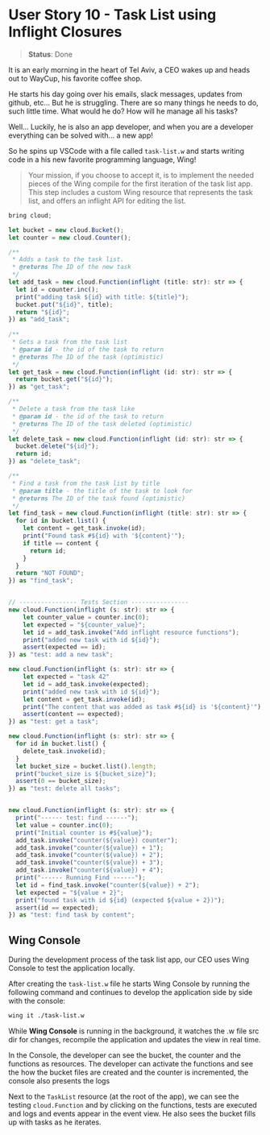 # User Story 10 - Task List using Inflight Closures

> **Status**: Done

It is an early morning in the heart of Tel Aviv, a CEO wakes up and heads out to WayCup, his favorite coffee shop.

He starts his day going over his emails, slack messages, updates from github, etc... But he is struggling. There are
so many things he needs to do, such little time. What would he do? How will he manage all his tasks?

Well... Luckily, he is also an app developer, and when you are a developer everything can be solved with... a new app!

So he spins up VSCode with a file called `task-list.w` and starts writing code in a his new favorite
programming language, Wing!

> Your mission, if you choose to accept it, is to implement the needed pieces of the Wing compile
> for the first iteration of the task list app. This step includes a custom Wing resource that
> represents the task list, and offers an inflight API for editing the list.

```js
bring cloud;

let bucket = new cloud.Bucket();
let counter = new cloud.Counter();

/**
 * Adds a task to the task list.
 * @returns The ID of the new task
 */
let add_task = new cloud.Function(inflight (title: str): str => {
  let id = counter.inc();
  print("adding task ${id} with title: ${title}");
  bucket.put("${id}", title);
  return "${id}";
}) as "add_task";
  
/**
 * Gets a task from the task list 
 * @param id - the id of the task to return
 * @returns The ID of the task (optimistic)
 */
let get_task = new cloud.Function(inflight (id: str): str => {
  return bucket.get("${id}");
}) as "get_task";

/**
 * Delete a task from the task like
 * @param id - the id of the task to return
 * @returns The ID of the task deleted (optimistic)
 */
let delete_task = new cloud.Function(inflight (id: str): str => {
  bucket.delete("${id}");
  return id;
}) as "delete_task";

/**
 * Find a task from the task list by title
 * @param title - the title of the task to look for
 * @returns The ID of the task found (optimistic)
 */
let find_task = new cloud.Function(inflight (title: str): str => {
  for id in bucket.list() {
    let content = get_task.invoke(id);
    print("Found task #${id} with '${content}'");
    if title == content {
      return id;
    }
  }
  return "NOT FOUND";
}) as "find_task";


// ---------------- Tests Section ---------------- 
new cloud.Function(inflight (s: str): str => {
    let counter_value = counter.inc(0);
    let expected = "${counter_value}";
    let id = add_task.invoke("Add inflight resource functions");
    print("added new task with id ${id}");
    assert(expected == id);
}) as "test: add a new task";

new cloud.Function(inflight (s: str): str => {
    let expected = "task 42"
    let id = add_task.invoke(expected);
    print("added new task with id ${id}");
    let content = get_task.invoke(id);
    print("The content that was added as task #${id} is '${content}'");
    assert(content == expected);
}) as "test: get a task";

new cloud.Function(inflight (s: str): str => {
  for id in bucket.list() {
    delete_task.invoke(id); 
  }
  let bucket_size = bucket.list().length;
  print("bucket_size is ${bucket_size}");
  assert(0 == bucket_size);
}) as "test: delete all tasks";


new cloud.Function(inflight (s: str): str => {
  print("------ test: find ------");
  let value = counter.inc(0);
  print("Initial counter is #${value}");
  add_task.invoke("counter(${value}) counter"); 
  add_task.invoke("counter(${value}) + 1");
  add_task.invoke("counter(${value}) + 2");
  add_task.invoke("counter(${value}) + 3");
  add_task.invoke("counter(${value}) + 4");
  print("------ Running Find ------");
  let id = find_task.invoke("counter(${value}) + 2");
  let expected = "${value + 2}"; 
  print("found task with id ${id} (expected ${value + 2})");
  assert(id == expected);
}) as "test: find task by content";
```

## Wing Console

During the development process of the task list app, our CEO uses Wing Console to test the application locally.

After creating the `task-list.w` file he starts Wing Console by running the following command and continues to 
develop the application side by side with the console:

```sh
wing it ./task-list.w
``` 

While **Wing Console** is running in the background, it watches the .w file src dir for changes, 
recompile the application and updates the view in real time.

In the Console, the developer can see the  bucket, the counter and the functions as resources. The developer can activate the functions and see the how the bucket files are created and the counter is incremented, the console also presents the logs

Next to the `TaskList` resource (at the root of the app), we can see the testing `cloud.Function` and
by clicking on the functions, tests are executed and logs and events appear in the event view.
He also sees the bucket fills up with tasks as he iterates.
